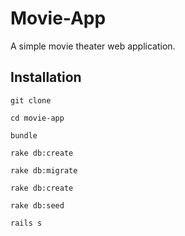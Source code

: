 # Movie-App

A simple movie theater web application.

## Installation

`git clone`

`cd movie-app`

`bundle`

`rake db:create`

`rake db:migrate`

`rake db:create`

`rake db:seed`

`rails s`


